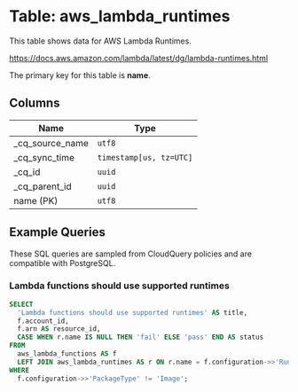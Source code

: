 # Table: aws_lambda_runtimes

This table shows data for AWS Lambda Runtimes.

https://docs.aws.amazon.com/lambda/latest/dg/lambda-runtimes.html

The primary key for this table is **name**.

## Columns

| Name          | Type          |
| ------------- | ------------- |
|_cq_source_name|`utf8`|
|_cq_sync_time|`timestamp[us, tz=UTC]`|
|_cq_id|`uuid`|
|_cq_parent_id|`uuid`|
|name (PK)|`utf8`|

## Example Queries

These SQL queries are sampled from CloudQuery policies and are compatible with PostgreSQL.

### Lambda functions should use supported runtimes

```sql
SELECT
  'Lambda functions should use supported runtimes' AS title,
  f.account_id,
  f.arn AS resource_id,
  CASE WHEN r.name IS NULL THEN 'fail' ELSE 'pass' END AS status
FROM
  aws_lambda_functions AS f
  LEFT JOIN aws_lambda_runtimes AS r ON r.name = f.configuration->>'Runtime'
WHERE
  f.configuration->>'PackageType' != 'Image';
```


